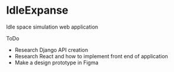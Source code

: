 # IdleExpanse
Idle space simulation web application

ToDo
- Research Django API creation
- Research React and how to implement front end of application
- Make a design prototype in Figma